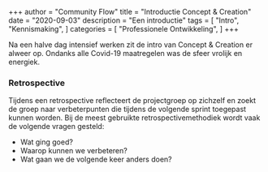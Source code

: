 +++
author = "Community Flow"
title = "Introductie Concept & Creation"
date = "2020-09-03"
description = "Een introductie"
tags = [
    "Intro",
    "Kennismaking",
]
categories = [
    "Professionele Ontwikkeling",
]
+++

Na een halve dag intensief werken zit de intro van Concept & Creation er alweer op. Ondanks alle Covid-19 maatregelen was de sfeer vrolijk en energiek.

### Retrospective

Tijdens een retrospective reflecteert de projectgroep op zichzelf en zoekt de groep naar verbeterpunten die tijdens de volgende sprint toegepast kunnen worden. Bij de meest gebruikte retrospectivemethodiek wordt vaak de volgende vragen gesteld:

- Wat ging goed?
- Waarop kunnen we verbeteren?
- Wat gaan we de volgende keer anders doen?
